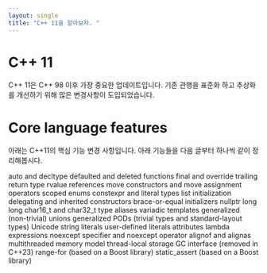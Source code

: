 ```yaml
---
layout: single
title: "C++ 11을 알아보자. "
---
```


# C++ 11

C++ 11은 C++ 98 이후 가장 중요한 업데이트입니다. 
기존 관행을 표준화 하고 추상화를 개선하기 위해 많은 변경사항이 도입되었습니다. 

# Core language features

아래는 C++11의 핵심 기능 변경 사항입니다.
아래 기능들을 다음 글부터 하나씩 같이 정리해봅시다. 

auto and decltype
defaulted and deleted functions
final and override
trailing return type
rvalue references
move constructors and move assignment operators
scoped enums
constexpr and literal types
list initialization
delegating and inherited constructors
brace-or-equal initializers
nullptr
long long
char16_t and char32_t
type aliases
variadic templates
generalized (non-trivial) unions
generalized PODs (trivial types and standard-layout types)
Unicode string literals
user-defined literals
attributes
lambda expressions
noexcept specifier and noexcept operator
alignof and alignas
multithreaded memory model
thread-local storage
GC interface (removed in C++23)
range-for (based on a Boost library)
static_assert (based on a Boost library)
